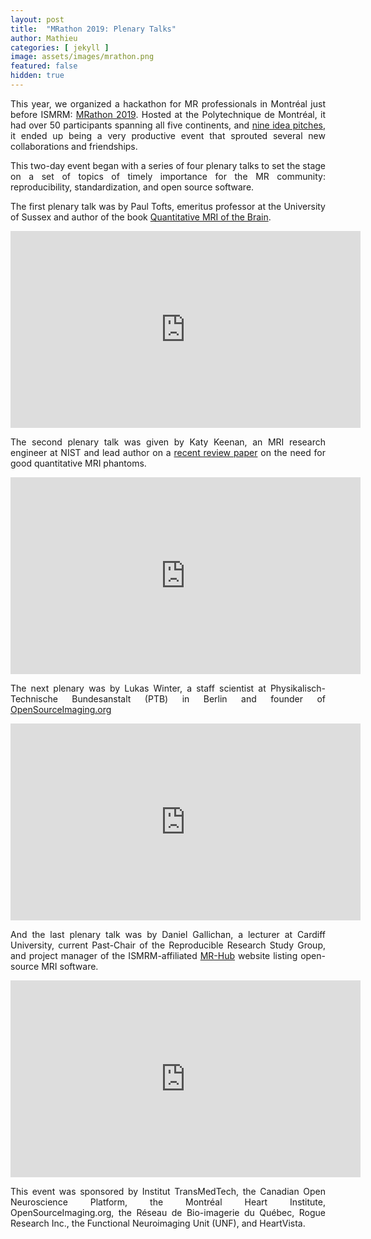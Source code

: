 ```yaml
---
layout: post
title:  "MRathon 2019: Plenary Talks"
author: Mathieu
categories: [ jekyll ]
image: assets/images/mrathon.png
featured: false
hidden: true
---
```

<div style="text-align: justify"> 
<p>
This year, we organized a hackathon for MR professionals in Montréal just before ISMRM: <a href="https://mrathon.github.io" target="_blank">MRathon 2019</a>. Hosted at the Polytechnique de Montréal, it had over 50 participants spanning all five continents, and <a href="https://github.com/mrathon/idea-pitches/issues" target="_blank">nine idea pitches</a>, it ended up being a very productive event that sprouted several new collaborations and friendships.
</p>

<p>
This two-day event began with a series of four plenary talks to set the stage on a set of topics of timely importance for the MR community: reproducibility, standardization, and open source software.
</p>

<p>
The first plenary talk was by Paul Tofts, emeritus professor at the University of Sussex and author of the book <a href="http://qmri.org/" target="_blank">Quantitative MRI of the Brain</a>.
</p>

<iframe width="560" height="315" style="float:middle" src="https://www.youtube.com/embed/3YE9R5-Zg7c?rel=0" frameborder="0" allow="autoplay; encrypted-media" allowfullscreen ></iframe>

<p></p>
<p>
The second plenary talk was given by Katy Keenan, an MRI research engineer at NIST and lead author on a <a href="https://onlinelibrary.wiley.com/doi/10.1002/mrm.26982" target="_blank">recent review paper</a> on the need for good quantitative MRI phantoms.
</p>

<iframe width="560" height="315" style="float:middle" src="https://www.youtube.com/embed/db6uBcH_9-w?rel=0" frameborder="0" allow="autoplay; encrypted-media" allowfullscreen></iframe>

<p></p>
<p>
The next plenary was by Lukas Winter, a staff scientist at Physikalisch-Technische Bundesanstalt (PTB) in Berlin and founder of <a href="https://www.opensourceimaging.org" target="_blank">OpenSourceImaging.org</a>
</p>

<iframe width="560" height="315" style="float:middle" src="https://www.youtube.com/embed/G1qS_XhAfbQ?rel=0" frameborder="0" allow="autoplay; encrypted-media" allowfullscreen></iframe>

<p></p>
<p>
And the last plenary talk was by Daniel Gallichan, a lecturer at Cardiff University, current Past-Chair of the Reproducible Research Study Group, and project manager of the ISMRM-affiliated <a href="https://ismrm.github.io/mrhub/" target="_blank">MR-Hub</a> website listing open-source MRI software.
</p>

<iframe width="560" height="315" style="float:middle" src="https://www.youtube.com/embed/GMH4P5ha9pY?rel=0" frameborder="0" allow="autoplay; encrypted-media" allowfullscreen></iframe>

<p></p>
<p>
This event was sponsored by Institut TransMedTech, the Canadian Open Neuroscience Platform, the Montréal Heart Institute, OpenSourceImaging.org, the Réseau de Bio-imagerie du Québec, Rogue Research Inc., the Functional Neuroimaging Unit (UNF), and HeartVista.
</p>

</div>